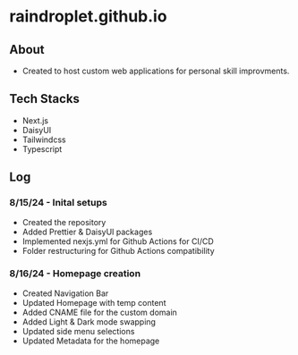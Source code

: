 # raindroplet.github.io

## About
- Created to host custom web applications for personal skill improvments.

## Tech Stacks
- Next.js
- DaisyUI
- Tailwindcss
- Typescript


## Log
### 8/15/24 - Inital setups
- Created the repository
- Added Prettier & DaisyUI packages 
- Implemented nexjs.yml for Github Actions for CI/CD
- Folder restructuring for Github Actions compatibility 

### 8/16/24 - Homepage creation
- Created Navigation Bar
- Updated Homepage with temp content
- Added CNAME file for the custom domain
- Added Light & Dark mode swapping
- Updated side menu selections
- Updated Metadata for the homepage